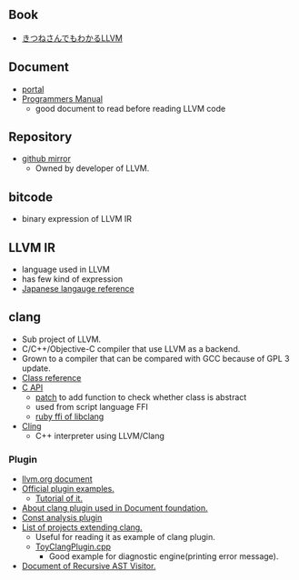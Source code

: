 ## Book
* [きつねさんでもわかるLLVM](http://tatsu-zine.com/books/llvm)

## Document
* [portal](http://llvm.org/docs/)
* [Programmers Manual](http://llvm.org/docs/ProgrammersManual.html)
  * good document to read before reading LLVM code

## Repository
* [github mirror](https://github.com/chapuni/llvm-project)
  * Owned by developer of LLVM.

## bitcode
* binary expression of LLVM IR

## LLVM IR
* language used in LLVM
* has few kind of expression
* [Japanese langauge reference](http://www.h3.dion.ne.jp/~mu-ra/llvm/LangRefJ.html)

## clang
* Sub project of LLVM.
* C/C++/Objective-C compiler that use LLVM as a backend.
* Grown to a compiler that can be compared with GCC because of GPL 3 update.
* [Class reference](http://clang.llvm.org/doxygen/classes.html)
* [C API](http://clang.llvm.org/doxygen/group__CINDEX.html)
  * [patch](http://www.mail-archive.com/cfe-commits@cs.uiuc.edu/msg43766.html) to add function to check whether class is abstract
  * used from script language FFI
  * [ruby ffi of libclang](http://rubydoc.info/gems/ffi-clang/frames)
* [Cling](http://root.cern.ch/drupal/content/cling)
  * C++ interpreter using LLVM/Clang

### Plugin
* [llvm.org document](http://clang.llvm.org/docs/ClangPlugins.html)
* [Official plugin examples.](https://github.com/llvm-mirror/clang/tree/master/examples)
  * [Tutorial of it.](http://kevinaboos.wordpress.com/2013/07/29/clang-tutorial-part-iii-plugin-example/)
* [About clang plugin used in Document foundation.](https://wiki.documentfoundation.org/Development/Clang_plugins)
* [Const analysis plugin](https://github.com/rizsotto/Constantine)
* [List of projects extending clang.](http://clang.llvm.org/docs/ExternalClangExamples.html)
  * Useful for reading it as example of clang plugin.
  * [ToyClangPlugin.cpp](https://github.com/AlexDenisov/ToyClangPlugin/blob/master/ToyClangPlugin.cpp)
    * Good example for diagnostic engine(printing error message).
* [Document of Recursive AST Visitor.](https://github.com/chapuni/llvm-project/blob/master/clang/docs/RAVFrontendAction.rst)
